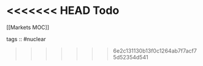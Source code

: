 <<<<<<< HEAD
Todo
=======
[[Markets MOC]]

tags :: #nuclear 

>>>>>>> 6e2c131130b13f0c1264ab7f7acf75d52354d541
